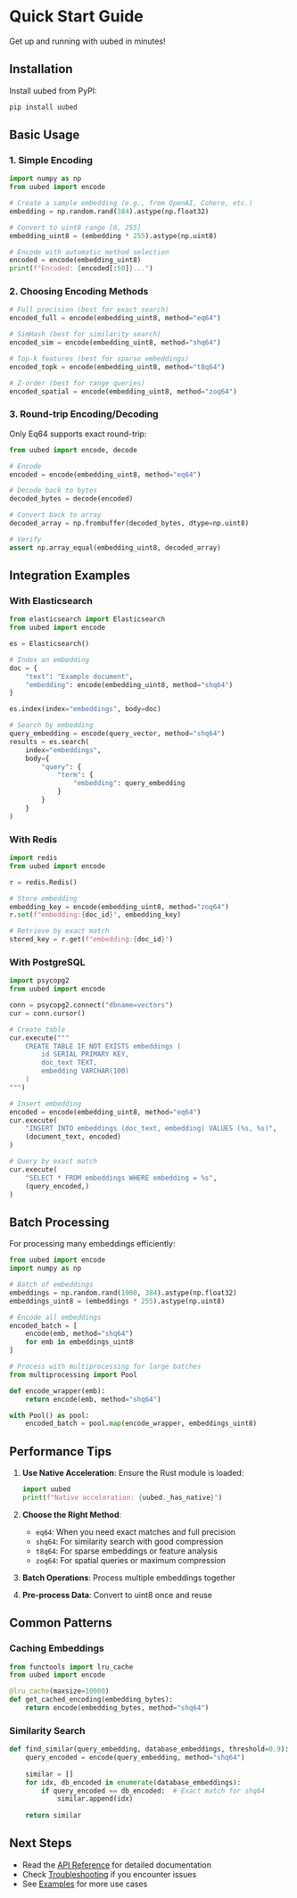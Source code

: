 # Quick Start Guide

Get up and running with uubed in minutes!

## Installation

Install uubed from PyPI:

```bash
pip install uubed
```

## Basic Usage

### 1. Simple Encoding

```python
import numpy as np
from uubed import encode

# Create a sample embedding (e.g., from OpenAI, Cohere, etc.)
embedding = np.random.rand(384).astype(np.float32)

# Convert to uint8 range [0, 255]
embedding_uint8 = (embedding * 255).astype(np.uint8)

# Encode with automatic method selection
encoded = encode(embedding_uint8)
print(f"Encoded: {encoded[:50]}...")
```

### 2. Choosing Encoding Methods

```python
# Full precision (best for exact search)
encoded_full = encode(embedding_uint8, method="eq64")

# SimHash (best for similarity search)
encoded_sim = encode(embedding_uint8, method="shq64")

# Top-k features (best for sparse embeddings)
encoded_topk = encode(embedding_uint8, method="t8q64")

# Z-order (best for range queries)
encoded_spatial = encode(embedding_uint8, method="zoq64")
```

### 3. Round-trip Encoding/Decoding

Only Eq64 supports exact round-trip:

```python
from uubed import encode, decode

# Encode
encoded = encode(embedding_uint8, method="eq64")

# Decode back to bytes
decoded_bytes = decode(encoded)

# Convert back to array
decoded_array = np.frombuffer(decoded_bytes, dtype=np.uint8)

# Verify
assert np.array_equal(embedding_uint8, decoded_array)
```

## Integration Examples

### With Elasticsearch

```python
from elasticsearch import Elasticsearch
from uubed import encode

es = Elasticsearch()

# Index an embedding
doc = {
    "text": "Example document",
    "embedding": encode(embedding_uint8, method="shq64")
}

es.index(index="embeddings", body=doc)

# Search by embedding
query_embedding = encode(query_vector, method="shq64")
results = es.search(
    index="embeddings",
    body={
        "query": {
            "term": {
                "embedding": query_embedding
            }
        }
    }
)
```

### With Redis

```python
import redis
from uubed import encode

r = redis.Redis()

# Store embedding
embedding_key = encode(embedding_uint8, method="zoq64")
r.set(f"embedding:{doc_id}", embedding_key)

# Retrieve by exact match
stored_key = r.get(f"embedding:{doc_id}")
```

### With PostgreSQL

```python
import psycopg2
from uubed import encode

conn = psycopg2.connect("dbname=vectors")
cur = conn.cursor()

# Create table
cur.execute("""
    CREATE TABLE IF NOT EXISTS embeddings (
        id SERIAL PRIMARY KEY,
        doc_text TEXT,
        embedding VARCHAR(100)
    )
""")

# Insert embedding
encoded = encode(embedding_uint8, method="eq64")
cur.execute(
    "INSERT INTO embeddings (doc_text, embedding) VALUES (%s, %s)",
    (document_text, encoded)
)

# Query by exact match
cur.execute(
    "SELECT * FROM embeddings WHERE embedding = %s",
    (query_encoded,)
)
```

## Batch Processing

For processing many embeddings efficiently:

```python
from uubed import encode
import numpy as np

# Batch of embeddings
embeddings = np.random.rand(1000, 384).astype(np.float32)
embeddings_uint8 = (embeddings * 255).astype(np.uint8)

# Encode all embeddings
encoded_batch = [
    encode(emb, method="shq64") 
    for emb in embeddings_uint8
]

# Process with multiprocessing for large batches
from multiprocessing import Pool

def encode_wrapper(emb):
    return encode(emb, method="shq64")

with Pool() as pool:
    encoded_batch = pool.map(encode_wrapper, embeddings_uint8)
```

## Performance Tips

1. **Use Native Acceleration**: Ensure the Rust module is loaded:
   ```python
   import uubed
   print(f"Native acceleration: {uubed._has_native}")
   ```

2. **Choose the Right Method**:
   - `eq64`: When you need exact matches and full precision
   - `shq64`: For similarity search with good compression
   - `t8q64`: For sparse embeddings or feature analysis
   - `zoq64`: For spatial queries or maximum compression

3. **Batch Operations**: Process multiple embeddings together

4. **Pre-process Data**: Convert to uint8 once and reuse

## Common Patterns

### Caching Embeddings

```python
from functools import lru_cache
from uubed import encode

@lru_cache(maxsize=10000)
def get_cached_encoding(embedding_bytes):
    return encode(embedding_bytes, method="shq64")
```

### Similarity Search

```python
def find_similar(query_embedding, database_embeddings, threshold=0.9):
    query_encoded = encode(query_embedding, method="shq64")
    
    similar = []
    for idx, db_encoded in enumerate(database_embeddings):
        if query_encoded == db_encoded:  # Exact match for shq64
            similar.append(idx)
    
    return similar
```

## Next Steps

- Read the [API Reference](api-reference.html) for detailed documentation
- Check [Troubleshooting](troubleshooting.html) if you encounter issues
- See [Examples](https://github.com/twardoch/uubed/tree/main/examples) for more use cases